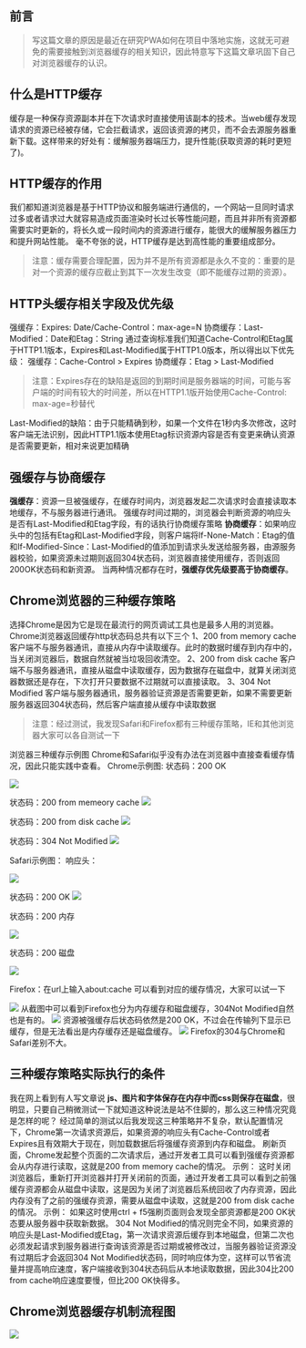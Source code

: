 ## 前言

> 写这篇文章的原因是最近在研究PWA如何在项目中落地实施，这就无可避免的需要接触到浏览器缓存的相关知识，因此特意写下这篇文章巩固下自己对浏览器缓存的认识。

## 什么是HTTP缓存

缓存是一种保存资源副本并在下次请求时直接使用该副本的技术。当web缓存发现请求的资源已经被存储，它会拦截请求，返回该资源的拷贝，而不会去源服务器重新下载。这样带来的好处有：缓解服务器端压力，提升性能(获取资源的耗时更短了)。

## HTTP缓存的作用

我们都知道浏览器是基于HTTP协议和服务端进行通信的，一个网站一旦同时请求过多或者请求过大就容易造成页面渲染时长过长等性能问题，而且并非所有资源都需要实时更新的，将长久或一段时间内的资源进行缓存，能很大的缓解服务器压力和提升网站性能。
毫不夸张的说，HTTP缓存是达到高性能的重要组成部分。

> 注意：缓存需要合理配置，因为并不是所有资源都是永久不变的：重要的是对一个资源的缓存应截止到其下一次发生改变（即不能缓存过期的资源）。

## HTTP头缓存相关字段及优先级

强缓存：Expires: Date/Cache-Control：max-age=N
协商缓存：Last-Modified：Date和Etag：String
通过查询标准我们知道Cache-Control和Etag属于HTTP1.1版本，Expires和Last-Modified属于HTTP1.0版本，所以得出以下优先级：
强缓存：Cache-Control > Expires
协商缓存：Etag > Last-Modified

> 注意：Expires存在的缺陷是返回的到期时间是服务器端的时间，可能与客户端的时间有较大的时间差，所以在HTTP1.1版开始使用Cache-Control: max-age=秒替代

Last-Modified的缺陷：由于只能精确到秒，如果一个文件在1秒内多次修改，这时客户端无法识别，因此HTTP1.1版本使用Etag标识资源内容是否有变更来确认资源是否需要更新，相对来说更加精确

## 强缓存与协商缓存

**强缓存**：资源一旦被强缓存，在缓存时间内，浏览器发起二次请求时会直接读取本地缓存，不与服务器进行通讯。
强缓存时间过期的，浏览器会判断资源的响应头是否有Last-Modified和Etag字段，有的话执行协商缓存策略
**协商缓存**：如果响应头中的包括有Etag和Last-Modified字段，则客户端将If-None-Match：Etag的值和If-Modified-Since：Last-Modified的值添加到请求头发送给服务器，由源服务器校验，如果资源未过期则返回304状态码，浏览器直接使用缓存，否则返回200OK状态码和新资源。
当两种情况都存在时，**强缓存优先级要高于协商缓存**。

## Chrome浏览器的三种缓存策略

选择Chrome是因为它是现在最流行的网页调试工具也是最多人用的浏览器。
Chrome浏览器返回缓存http状态码总共有以下三个
1、200 from memory cache
客户端不与服务器通讯，直接从内存中读取缓存。此时的数据时缓存到内存中的，当关闭浏览器后，数据自然就被当垃圾回收清空。
2、200 from disk cache
客户端不与服务器通讯，直接从磁盘中读取缓存，因为数据存在磁盘中，就算关闭浏览器数据还是存在，下次打开只要数据不过期就可以直接读取。
3、304 Not Modified
客户端与服务器通讯，服务器验证资源是否需要更新，如果不需要更新服务器返回304状态码，然后客户端直接从缓存中读取数据

> 注意：经过测试，我发现Safari和Firefox都有三种缓存策略，IE和其他浏览器大家可以各自测试一下

浏览器三种缓存示例图
Chrome和Safari似乎没有办法在浏览器中直接查看缓存情况，因此只能实践中查看。
Chrome示例图:
状态码：200 OK

![](https://user-gold-cdn.xitu.io/2019/4/2/169dcb55bbcbaeda?imageView2/0/w/1280/h/960/format/webp/ignore-error/1)

状态码：200 from memeory cache
![](https://user-gold-cdn.xitu.io/2019/4/2/169dcb4991d763c8?imageView2/0/w/1280/h/960/format/webp/ignore-error/1)

状态码：200 from disk cache
![](https://user-gold-cdn.xitu.io/2019/4/2/169dcb42902d8303?imageView2/0/w/1280/h/960/format/webp/ignore-error/1)

状态码：304 Not Modified
![](https://user-gold-cdn.xitu.io/2019/5/14/16ab56159ddd120f?imageView2/0/w/1280/h/960/format/webp/ignore-error/1)

Safari示例图： 响应头：

![](https://user-gold-cdn.xitu.io/2019/4/2/169dcb326c639c06?imageView2/0/w/1280/h/960/format/webp/ignore-error/1)

状态码：200 OK
![](https://user-gold-cdn.xitu.io/2019/4/2/169dcb14ec14959e?imageView2/0/w/1280/h/960/format/webp/ignore-error/1)

状态码：200 内存

![](https://user-gold-cdn.xitu.io/2019/4/2/169dcb1672918d81?imageView2/0/w/1280/h/960/format/webp/ignore-error/1)

状态码：200 磁盘

![](https://user-gold-cdn.xitu.io/2019/4/2/169dcb25f548ac1e?imageView2/0/w/1280/h/960/format/webp/ignore-error/1)

Firefox：在url上输入about:cache 可以看到对应的缓存情况，大家可以试一下

![](https://user-gold-cdn.xitu.io/2019/4/2/169dcb0da5236214?imageView2/0/w/1280/h/960/format/webp/ignore-error/1)
从截图中可以看到Firefox也分为内存缓存和磁盘缓存，304Not Modified自然也是有的。
![](https://user-gold-cdn.xitu.io/2019/4/2/169dcaff2d9e09fa?imageView2/0/w/1280/h/960/format/webp/ignore-error/1)
资源被强缓存后状态码依然是200 OK，不过会在传输列下显示已缓存，但是无法看出是内存缓存还是磁盘缓存。
![](https://user-gold-cdn.xitu.io/2019/4/2/169dcad1b91a7025?imageView2/0/w/1280/h/960/format/webp/ignore-error/1)
Firefox的304与Chrome和Safari差别不大。

## 三种缓存策略实际执行的条件

我在网上看到有人写文章说 **js、图片和字体保存在内存中而css则保存在磁盘**，很明显，只要自己稍微测试一下就知道这种说法是站不住脚的，那么这三种情况究竟是怎样的呢？
经过简单的测试以后我发现这三种策略并不复杂，默认配置情况下，Chrome第一次请求资源后，如果资源的响应头有Cache-Control或者Expires且有效期大于现在，则加载数据后将强缓存资源到内存和磁盘。
刷新页面，Chrome发起整个页面的二次请求后，通过开发者工具可以看到强缓存资源都会从内存进行读取，这就是200 from memory cache的情况。
示例：
这时关闭浏览器后，重新打开浏览器并打开关闭前的页面，通过开发者工具可以看到之前强缓存资源都会从磁盘中读取，这是因为关闭了浏览器后系统回收了内存资源，因此内存没有了之前的强缓存资源，需要从磁盘中读取，这就是200 from disk cache的情况。
示例：
如果这时使用ctrl + f5强刷页面则会发现全部资源都是200 OK状态要从服务器中获取新数据。
304 Not Modified的情况则完全不同，如果资源的响应头是Last-Modified或Etag，第一次请求资源后缓存到本地磁盘，但第二次也必须发起请求到服务器进行查询该资源是否过期或被修改过，当服务器验证资源没有过期后才会返回304 Not Modified状态码，同时响应体为空，这样可以节省流量并提高响应速度，客户端接收到304状态码后从本地读取数据，因此304比200 from cache响应速度要慢，但比200 OK快得多。

## Chrome浏览器缓存机制流程图

 
![](https://user-gold-cdn.xitu.io/2019/4/2/169dc4ce582cbd65?imageView2/0/w/1280/h/960/format/webp/ignore-error/1)

